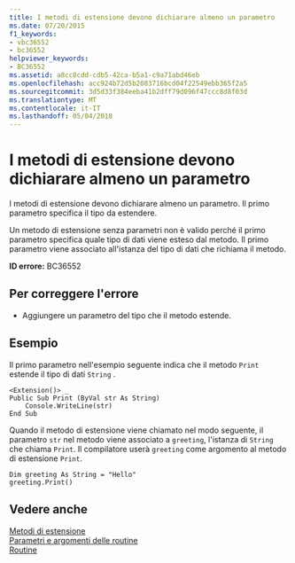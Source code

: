 ```yaml
---
title: I metodi di estensione devono dichiarare almeno un parametro
ms.date: 07/20/2015
f1_keywords:
- vbc36552
- bc36552
helpviewer_keywords:
- BC36552
ms.assetid: a8cc8cdd-cdb5-42ca-b5a1-c9a71abd46eb
ms.openlocfilehash: acc924b72d5b2083716bcd04f22549ebb365f2a5
ms.sourcegitcommit: 3d5d33f384eeba41b2dff79d096f47ccc8d8f03d
ms.translationtype: MT
ms.contentlocale: it-IT
ms.lasthandoff: 05/04/2018
---
```

# <a name="extension-methods-must-declare-at-least-one-parameter"></a>I metodi di estensione devono dichiarare almeno un parametro
I metodi di estensione devono dichiarare almeno un parametro. Il primo parametro specifica il tipo da estendere.  
  
 Un metodo di estensione senza parametri non è valido perché il primo parametro specifica quale tipo di dati viene esteso dal metodo. Il primo parametro viene associato all'istanza del tipo di dati che richiama il metodo.  
  
 **ID errore:** BC36552  
  
## <a name="to-correct-this-error"></a>Per correggere l'errore  
  
-   Aggiungere un parametro del tipo che il metodo estende.  
  
## <a name="example"></a>Esempio  
 Il primo parametro nell'esempio seguente indica che il metodo `Print` estende il tipo di dati `String` .  
  
```  
<Extension()> _  
Public Sub Print (ByVal str As String)  
    Console.WriteLine(str)  
End Sub  
```  
  
 Quando il metodo di estensione viene chiamato nel modo seguente, il parametro `str` nel metodo viene associato a `greeting`, l'istanza di `String` che chiama `Print`. Il compilatore userà `greeting` come argomento al metodo di estensione `Print`.  
  
```  
Dim greeting As String = "Hello"  
greeting.Print()  
```  
  
## <a name="see-also"></a>Vedere anche  
 [Metodi di estensione](../../visual-basic/programming-guide/language-features/procedures/extension-methods.md)  
 [Parametri e argomenti delle routine](../../visual-basic/programming-guide/language-features/procedures/procedure-parameters-and-arguments.md)  
 [Routine](../../visual-basic/programming-guide/language-features/procedures/index.md)
